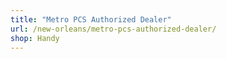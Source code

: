 ```yaml
---
title: "Metro PCS Authorized Dealer"
url: /new-orleans/metro-pcs-authorized-dealer/
shop: Handy
---
```

